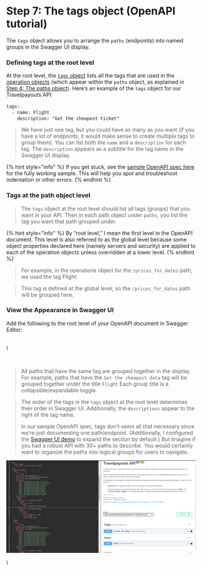 # Step 7: The tags object (OpenAPI tutorial)

The `tags` object allows you to arrange the `paths` (endpoints) into named groups in the Swagger UI display.

### Defining tags at the root level

At the root level, the [`tags` object](https://github.com/OAI/OpenAPI-Specification/blob/master/versions/3.1.0.md#tagObject) lists all the tags that are used in the [operation objects](https://github.com/OAI/OpenAPI-Specification/blob/master/versions/3.1.0.md#operationObject) (which appear within the `paths` object, as explained in [Step 4: The paths object](https://idratherbewriting.com/learnapidoc/pubapis\_openapi\_step4\_paths\_object.html)). Here’s an example of the `tags` object for our Travelpayouts API:

```
tags:
  - name: Flight
    description: "Get the cheapest ticket"
```

> We have just one tag, but you could have as many as you want (if you have a lot of endpoints, it would make sense to create multiple tags to group them). You can list both the `name` and a `description` for each tag. The `description` appears as a subtitle for the tag name in the Swagger UI display.

{% hint style="info" %}
If you get stuck, see the [sample OpenAPI spec here](https://idratherbewriting.com/learnapidoc/docs/openapi\_spec\_and\_generated\_ref\_docs/openapi\_openweathermap.yml) for the fully working sample. This will help you spot and troubleshoot indentation or other errors.
{% endhint %}

### Tags at the path object level

> The `tags` object at the root level should list all tags (groups) that you want in your API. Then in each path object under `paths`, you list the tag you want that path grouped under.

{% hint style="info" %}
By “root level,” I mean the first level in the OpenAPI document. This level is also referred to as the global level because some object properties declared here (namely servers and security) are applied to each of the operation objects unless overridden at a lower level.
{% endhint %}

> For example, in the operations object for the `/prices_for_dates` path, we used the tag Flight:

> This tag is defined at the global level, so the `/prices_for_dates` path will be grouped here.

### &#x20;View the Appearance in Swagger UI

Add the following to the root level of your OpenAPI document in Swagger Editor:

\
\


<figure><img src="https://lh4.googleusercontent.com/VZW2Lk-B98Lnl6nR91fD-aGg3jeJAAgTWc-twbOZv9RMMmypm9QEzjIlEUSJmAOfh7Sam--9WVFlEVCZrq5Qjy2k4u-I1sO8dJfdv1ljBI_WyGmmyY6f9nmG9LeylYcEIP7uNaWed_VhdJjWHVNhWjTvOVAY7-4H9L9IIreO8ZG4bjrFcq3wScqgXt3T0eGpyRM" alt=""><figcaption></figcaption></figure>

> All paths that have the same tag are grouped together in the display. For example, paths that have the `Get the cheapest data` tag will be grouped together under the title `Flight` Each group title is a collapsible/expandable toggle.

> The order of the tags in the `tags` object at the root level determines their order in Swagger UI. Additionally, the `descriptions` appear to the right of the tag name.
>
> In our sample OpenAPI spec, tags don’t seem all that necessary since we’re just documenting one path/endpoint. (Additionally, I configured the [Swagger UI demo](https://idratherbewriting.com/learnapidoc/pubapis\_swagger\_demo.html) to expand the section by default.) But imagine if you had a robust API with 30+ paths to describe. You would certainly want to organize the paths into logical groups for users to navigate.

![](<.gitbook/assets/image (1).png>)

\
